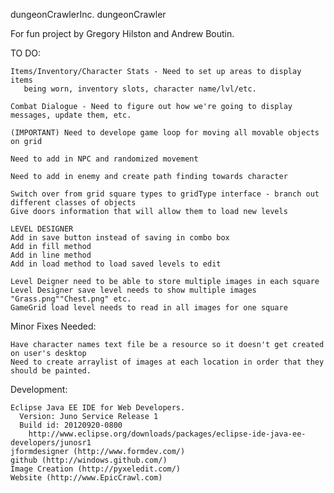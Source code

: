 dungeonCrawlerInc.
dungeonCrawler

For fun project by Gregory Hilston and Andrew Boutin. 

TO DO:
    
    Items/Inventory/Character Stats - Need to set up areas to display items 
       being worn, inventory slots, character name/lvl/etc.
       
    Combat Dialogue - Need to figure out how we're going to display messages, update them, etc.
    
    (IMPORTANT) Need to develope game loop for moving all movable objects on grid
    
    Need to add in NPC and randomized movement
    
    Need to add in enemy and create path finding towards character
    
    Switch over from grid square types to gridType interface - branch out different classes of objects
    Give doors information that will allow them to load new levels
    
    LEVEL DESIGNER
    Add in save button instead of saving in combo box
    Add in fill method
    Add in line method
    Add in load method to load saved levels to edit
    
    Level Deigner need to be able to store multiple images in each square
    Level Designer save level needs to show multiple images "Grass.png""Chest.png" etc.
    GameGrid load level needs to read in all images for one square
    
Minor Fixes Needed:


    Have character names text file be a resource so it doesn't get created on user's desktop
    Need to create arraylist of images at each location in order that they should be painted.

Development:
  
    Eclipse Java EE IDE for Web Developers.
      Version: Juno Service Release 1
      Build id: 20120920-0800
        http://www.eclipse.org/downloads/packages/eclipse-ide-java-ee-developers/junosr1
    jformdesigner (http://www.formdev.com/)
    github (http://windows.github.com/)
    Image Creation (http://pyxeledit.com/)
    Website (http://www.EpicCrawl.com)
